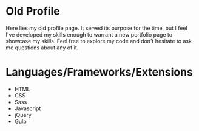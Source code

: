# Old Profile

Here lies my old profile page. It served its purpose for the time, but I feel I've developed my skills enough to warrant a new portfolio page to showcase my skills. Feel free to explore my code and don't hesitate to ask me questions about any of it.

# Languages/Frameworks/Extensions
* HTML
* CSS
* Sass
* Javascript
* jQuery
* Gulp
